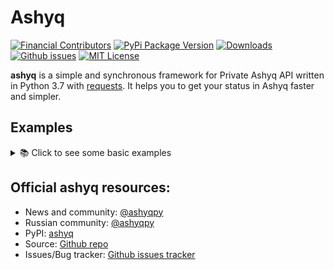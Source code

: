 # Ashyq

[![Financial Contributors](https://t.me/ashyqpy)](https://t.me/ashyqpy)
[![PyPi Package Version](https://img.shields.io/pypi/v/ashyq.svg?style=flat-square)](https://pypi.python.org/pypi/ashyq)
[![Downloads](https://img.shields.io/pypi/dm/ashyq.svg?style=flat-square)](https://pypi.python.org/pypi/ashyq)
[![Github issues](https://img.shields.io/github/issues/ashyq/ashyq.svg?style=flat-square)](https://github.com/arynyklas/ashyq/issues)
[![MIT License](https://img.shields.io/pypi/l/ashyq.svg?style=flat-square)](https://opensource.org/licenses/MIT)

**ashyq** is a simple and synchronous framework for Private Ashyq API written in Python 3.7 with [requests](https://github.com/psf/requests). It helps you to get your status in Ashyq faster and simpler.


## Examples
<details>
  <summary>📚 Click to see some basic examples</summary>


### Simple `get user` request

```python
from ashyq import Ashyq


phone_number = ""
ashyq = Ashyq(phone_number)

ashyq.new_install()

code = ""
print(ashyq.connect(code))

print(ashyq.user)
```

### Moar!

You can find more examples in [`examples/`](https://github.com/arynyklas/ashyq/blob/main/examples) directory

</details>


## Official ashyq resources:
 - News and community: [@ashyqpy](https://t.me/ashyqpy)
 - Russian community: [@ashyqpy](https://t.me/ashyqpy)
 - PyPI: [ashyq](https://pypi.python.org/pypi/ashyq)
 - Source: [Github repo](https://github.com/arynyklas/ashyq)
 - Issues/Bug tracker: [Github issues tracker](https://github.com/arynyklas/ashyq/issues)
